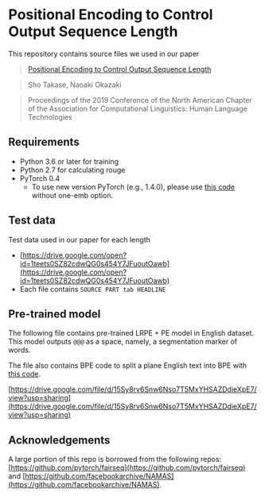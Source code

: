 # Positional Encoding to Control Output Sequence Length

This repository contains source files we used in our paper
>[Positional Encoding to Control Output Sequence Length](https://www.aclweb.org/anthology/N19-1401)

>Sho Takase, Naoaki Okazaki

> Proceedings of the 2019 Conference of the North American Chapter of the Association for Computational Linguistics: Human Language Technologies


## Requirements

- Python 3.6 or later for training
- Python 2.7 for calculating rouge
- PyTorch 0.4
  - To use new version PyTorch (e.g., 1.4.0), please use [this code](https://github.com/takase/alone_seq2seq) without one-emb option.

## Test data

Test data used in our paper for each length

- [https://drive.google.com/open?id=1teets0SZ82cdwQG0s454Y7JFuoutOawb](https://drive.google.com/open?id=1teets0SZ82cdwQG0s454Y7JFuoutOawb)
- Each file contains ```SOURCE PART tab HEADLINE```

## Pre-trained model

The following file contains pre-trained LRPE + PE model in English dataset. This model outputs ``` @@@ ``` as a space, namely, a segmentation marker of words.

The file also contains BPE code to split a plane English text into BPE with [this code](https://github.com/rsennrich/subword-nmt).

[https://drive.google.com/file/d/15Sy8rv6Snw6Nso7T5MxYHSAZDdieXpE7/view?usp=sharing](https://drive.google.com/file/d/15Sy8rv6Snw6Nso7T5MxYHSAZDdieXpE7/view?usp=sharing)

## Acknowledgements

A large portion of this repo is borrowed from the following repos: [https://github.com/pytorch/fairseq](https://github.com/pytorch/fairseq) and [https://github.com/facebookarchive/NAMAS](https://github.com/facebookarchive/NAMAS).
